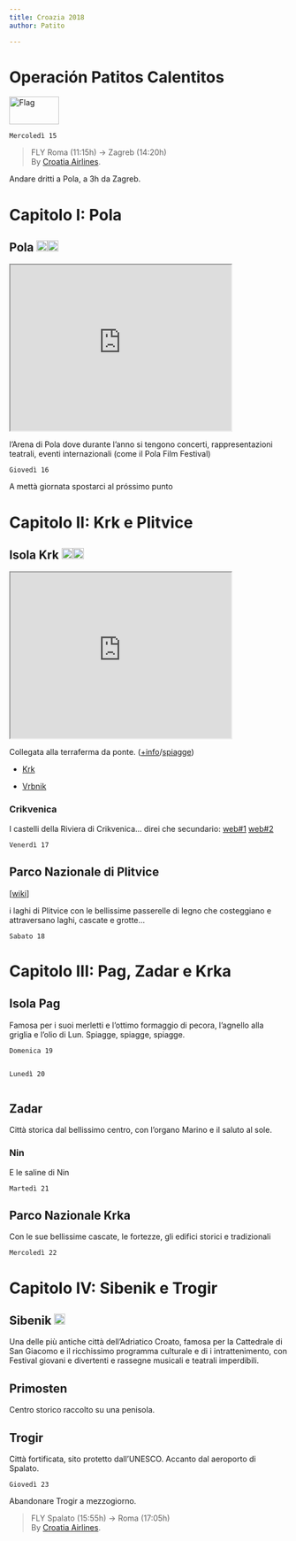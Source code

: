 ```yaml
---
title: Croazia 2018
author: Patito

---
```


<h1 id="operación-patitos-calentitos"><strong>Operación Patitos Calentitos</strong></h1>
<p><img src="https://upload.wikimedia.org/wikipedia/commons/1/1b/Flag_of_Croatia.svg" alt="Flag" width="90" height="50"></p>
<pre><code>Mercoledì 15
</code></pre>
<blockquote>
<p>FLY Roma (11:15h) -&gt; Zagreb (14:20h)<br>
By <a href="https://www.croatiaairlines.com/it">Croatia Airlines</a>.</p>
</blockquote>
<p>Andare dritti a Pola, a 3h da Zagreb.</p>
<h1 id="capitolo-i-pola">Capitolo I: Pola</h1>
<h2 id="pola-">Pola <a href="https://it.wikipedia.org/wiki/Pola"><img src="https://image.flaticon.com/icons/png/512/49/49360.png" alt="wiki" width="20" height="20"></a><a href="https://goo.gl/maps/JpTvzAvZkcw"><img src="https://png.icons8.com/color/1600/google-maps.png" alt="map" width="20" height="20"></a></h2>
<iframe src="https://www.google.com/maps/embed?pb=!1m18!1m12!1m3!1d1452866.5342620283!2d14.138504740068424!3d44.66591165209288!2m3!1f0!2f0!3f0!3m2!1i1024!2i768!4f13.1!3m3!1m2!1s0x477cd2de09337b6d%3A0x72324a3a7b4e580d!2sPula%2C+Croacia!5e0!3m2!1ses!2sit!4v1527004927986" allowfullscreen="" width="400" height="300"></iframe>
<p>l’Arena di Pola dove durante l’anno si tengono concerti, rappresentazioni teatrali, eventi internazionali (come il Pola Film Festival)</p>
<pre><code>Giovedì 16
</code></pre>
<p>A mettà giornata spostarci al próssimo punto</p>
<h1 id="capitolo-ii-krk-e-plitvice">Capitolo II: Krk e Plitvice</h1>
<h2 id="isola-krk-">Isola Krk <a href="https://it.wikipedia.org/wiki/Veglia_(isola)"><img src="https://image.flaticon.com/icons/png/512/49/49360.png" alt="wiki" width="20" height="20"></a><a href="https://goo.gl/maps/xETtKCJqf9u"><img src="https://png.icons8.com/color/1600/google-maps.png" alt="map" width="20" height="20"></a></h2>
<iframe src="https://www.google.com/maps/embed?pb=!1m18!1m12!1m3!1d1727207.1279186355!2d13.75391214823055!3d44.68443180195998!2m3!1f0!2f0!3f0!3m2!1i1024!2i768!4f13.1!3m3!1m2!1s0x47637041428ae45d%3A0xa2f0b329de802341!2sKrk!5e0!3m2!1ses!2sit!4v1527005021300" allowfullscreen="" width="400" height="300"></iframe>
<p>Collegata alla terraferma da ponte. (<a href="https://www.aurea-krk.com/it/isola-di-krk-croazia">+info</a>/<a href="https://www.aurea-krk.com/it/isola-krk-spiagge">spiagge</a>)</p>
<ul>
<li>
<p><a href="https://www.aurea-krk.com/it/citta-di-krk-foto">Krk</a></p>
</li>
<li>
<p><a href="https://www.aurea-krk.com/it/vrbnik">Vrbnik</a></p>
</li>
</ul>
<h3 id="crikvenica">Crikvenica</h3>
<p>I castelli della Riviera di Crikvenica… direi che secundario: <a href="https://www.croaziainfo.it/crikvenica-2.html">web#1</a> <a href="https://www.croaziainfo.it/castelli-frankopan-vinodol.html">web#2</a></p>
<pre><code>Venerdì 17
</code></pre>
<h2 id="parco-nazionale-di-plitvice">Parco Nazionale di Plitvice</h2>
<p>[<a href="https://www.wikiwand.com/it/Parco_nazionale_dei_laghi_di_Plitvice">wiki</a>]</p>
<p>i laghi di Plitvice con le bellissime passerelle di legno che costeggiano e attraversano laghi, cascate e grotte…</p>
<pre><code>Sabato 18
</code></pre>
<h1 id="capitolo-iii-pag-zadar-e-krka">Capitolo III: Pag, Zadar e Krka</h1>
<h2 id="isola-pag">Isola Pag</h2>
<p>Famosa per i suoi merletti e l’ottimo formaggio di pecora, l’agnello alla griglia e l’olio di Lun. Spiagge, spiagge, spiagge.</p>
<pre><code>Domenica 19

Lunedì 20
</code></pre>
<h2 id="zadar">Zadar</h2>
<p>Città storica dal bellissimo centro, con l’organo Marino e il saluto al sole.</p>
<h3 id="nin">Nin</h3>
<p>E le saline di Nin</p>
<pre><code>Martedì 21
</code></pre>
<h2 id="parco-nazionale-krka">Parco Nazionale Krka</h2>
<p>Con le sue bellissime cascate, le fortezze, gli edifici storici e tradizionali</p>
<pre><code>Mercoledì 22
</code></pre>
<h1 id="capitolo-iv-sibenik-e-trogir">Capitolo IV: Sibenik e Trogir</h1>
<h2 id="sibenik-">Sibenik <a href="https://goo.gl/maps/PfgeDUW5pAL2"><img src="https://png.icons8.com/color/1600/google-maps.png" alt="map" width="20" height="20"></a></h2>
<p>Una delle più antiche città dell’Adriatico Croato, famosa per la Cattedrale di San Giacomo e il ricchissimo programma culturale e di i intrattenimento, con Festival giovani e divertenti e rassegne musicali e teatrali imperdibili.</p>
<h2 id="primosten">Primosten</h2>
<p>Centro storico raccolto su una penisola.</p>
<h2 id="trogir">Trogir</h2>
<p>Città fortificata, sito protetto dall’UNESCO. Accanto dal aeroporto di Spalato.</p>
<pre><code>Giovedì 23
</code></pre>
<p>Abandonare Trogir a mezzogiorno.</p>
<blockquote>
<p>FLY Spalato (15:55h) -&gt; Roma (17:05h)<br>
By <a href="https://www.croatiaairlines.com/it">Croatia Airlines</a>.</p>
</blockquote>

